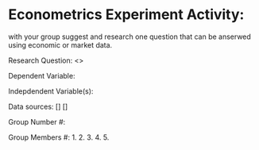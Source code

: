 


# Econometrics Experiment Activity:

with your group suggest and research one question that can be anserwed using economic or market data.

Research Question:
   <>
   
Dependent Variable:
  <y>

Indepdendent Variable(s):
  <X>
    
Data sources:
    []
    []
    
    
    
Group Number #:
    
    
Group Members #:
    1.
    2.
    3.
    4.
    5.
    
